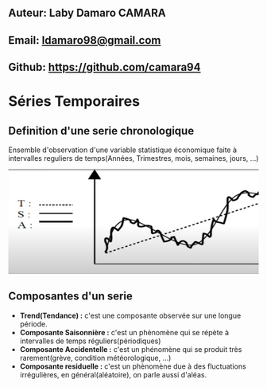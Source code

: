 

## Auteur: Laby Damaro CAMARA

## Email: ldamaro98@gmail.com

## Github: https://github.com/camara94



# Séries Temporaires

## Definition d'une serie chronologique
Ensemble d'observation d'une variable statistique économique faite
à intervalles reguliers de temps(Années, Trimestres, mois, semaines, jours, ...)

![image 1](images/1.png)

## Composantes d'un serie
* **Trend(Tendance) :** c'est une composante observée sur une longue période.
* **Composante Saisonnière :** c'est un phènomène qui se répète à intervalles de temps réguliers(périodiques)
* **Composante Accidentelle :** c'est un phénomène qui se produit très rarement(grève, condition météorologique, ...)
* **Composante residuelle :** c'est un phènomène due à des fluctuations irrégulières, en général(aléatoire), on parle aussi d'aléas.